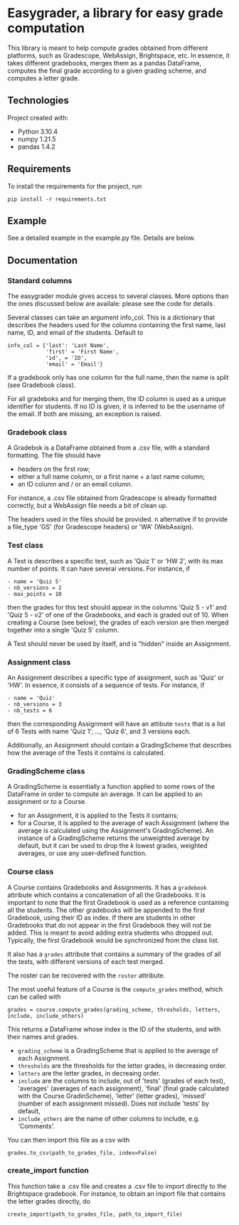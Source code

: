 # Easygrader, a library for easy grade computation

This library is meant to help compute grades obtained from different platforms, such as Gradescope, WebAssign, Brightspace, etc. In essence, it takes different gradebooks, merges them as a pandas DataFrame, computes the final grade according to a given grading scheme, and computes a letter grade.

## Technologies

Project created with:
- Python 3.10.4
- numpy 1.21.5
- pandas 1.4.2

## Requirements

To install the requirements for the project, run
```
pip install -r requirements.txt
```

## Example

See a detailed example in the example.py file. Details are below.

## Documentation

### Standard columns

The easygrader module gives access to several classes. More options than the ones discussed below are availale: please see the code for details.

Several classes can take an argument info_col. This is a dictionary that describes the headers used for the columns containing the first name, last name, ID, and email of the students. Default to
```
info_col = {'last': 'Last Name',
            'first' = 'First Name',
            'id', = 'ID',
            'email' = 'Email'}
```
If a gradebook only has one column for the full name, then the name is split (see Gradebook class).

For all gradeboks and for merging them, the ID column is used as a unique identifier for students. If no ID is given, it is inferred  to be the username of the email. If both are missing, an exception is raised.

### Gradebook class

A Gradebok is a DataFrame obtained from a .csv file, with a standard formatting. The file should have
- headers on the first row;
- either a full name column, or a first name + a last name column;
- an ID column and / or an email column.

For instance, a .csv file obtained from Gradescope is already formatted correctly, but a WebAssign file needs a bit of clean up.

The headers used in the files should be provided. n alternative if to provide a file_type 'GS' (for Gradescope headers) or 'WA' (WebAssign).

### Test class

A Test is describes a specific test, such as 'Quiz 1' or 'HW 2', with its max number of points. It can have several versions. For instance, if
```
- name = 'Quiz 5'
- nb_versions = 2
- max_points = 10
```
then the grades for this test should appear in the columns 'Quiz 5 - v1' and 'Quiz 5 - v2' of one of the Gradebooks, and each is graded out of 10. When creating a Course (see below), the grades of each version are then merged together into a single 'Quiz 5' column.

A Test should never be used by itself, and is "hidden" inside an Assignment.

### Assignment class

An Assignment describes a specific type of assignment, such as 'Quiz' or 'HW'. In essence, it consists of a sequence of tests. For instance, if
```
- name = 'Quiz'
- nb_versions = 3
- nb_tests = 6
```
then the corresponding Assignment will have an attibute `tests` that is a list of 6 Tests with name 'Quiz 1', ..., 'Quiz 6', and 3 versions each. 

Additionally, an Assignment should contain a GradingScheme that describes how the average of the Tests it contains is calculated.

### GradingScheme class

A GradingScheme is essentially a function applied to some rows of the DataFrame in order to compute an average. It can be applied to an assignment or to a Course.
- for an Assignment, it is applied to the Tests it contains;
- for a Course, it is applied to the average of each Assignment (where the average is calculated using the Assignment's GradingScheme).
An instance of a GradingScheme returns the unweighted average by default, but it can be used to drop the $k$ lowest grades, weighted averages, or use any user-defined function.

### Course class

A Course contains Gradebooks and Assignments. It has a `gradebook` attribute which contains a concatenation of all the Gradebooks.  It is important to note that the first Gradebook is used as a reference containing all the students. The other gradebooks will be appended to the first Gradebook, using their ID as index. If there are students in other Gradebooks that do not appear in the first Gradebook they will not be added. This is meant to avoid adding extra students who dropped out. Typically, the first Gradebook would be synchronized from the class list.

It also has a `grades` attribute that contains a summary of the grades of all the tests, with different versions of each test merged.

The roster can be recovered with the `roster` attribute.

The most useful feature of a Course is the `compute_grades` method, which can be called with

```
grades = course.compute_grades(grading_scheme, thresholds, letters, include, include_others)
```

This returns a DataFrame whose index is the ID of the students, and with their names and grades.
- `grading_scheme` is a GradingScheme that is applied to the average of each Assignment.
- `thresholds` are the thresholds for the letter grades, in decreasing order.
- `letters` are the letter grades, in decreaing order.
- `include` are the columns to include, out of 'tests' (grades of each test), 'averages' (averages of each assignment), 'final' (final grade calculated with the Course GradinScheme), 'letter' (letter grades), 'missed' (number of each assignment missed). Does not include 'tests' by default,
- `include_others` are the name of other columns to include, e.g. 'Comments'.

You can then import this file as a csv with
```
grades.to_csv(path_to_grades_file, index=False)
```

### create_import function

This function take a .csv file and creates a .csv file to import directly to the Brightspace gradebook. For instance, to obtain an import file that contains the letter grades directly, do
```
create_import(path_to_grades_file, path_to_import_file)
```
